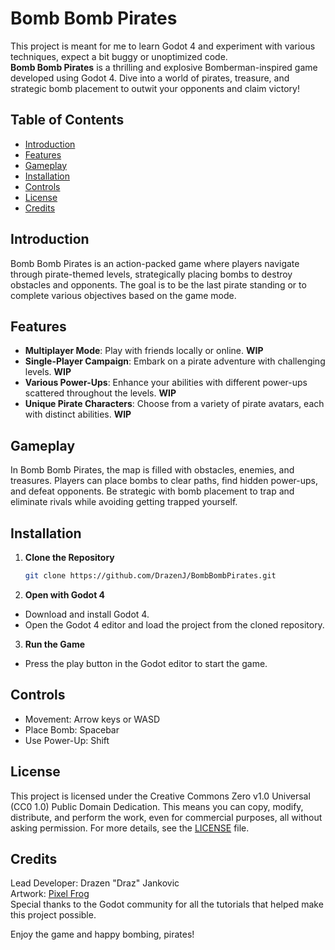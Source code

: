 # Bomb Bomb Pirates

This project is meant for me to learn Godot 4 and experiment with various techniques, expect a bit buggy or unoptimized code.  
**Bomb Bomb Pirates** is a thrilling and explosive Bomberman-inspired game developed using Godot 4. Dive into a world of pirates, treasure, and strategic bomb placement to outwit your opponents and claim victory!

## Table of Contents

- [Introduction](#introduction)
- [Features](#features)
- [Gameplay](#gameplay)
- [Installation](#installation)
- [Controls](#controls)
- [License](#license)
- [Credits](#credits)

## Introduction

Bomb Bomb Pirates is an action-packed game where players navigate through pirate-themed levels, strategically placing bombs to destroy obstacles and opponents. The goal is to be the last pirate standing or to complete various objectives based on the game mode.

## Features

- **Multiplayer Mode**: Play with friends locally or online. **WIP**
- **Single-Player Campaign**: Embark on a pirate adventure with challenging levels. **WIP**
- **Various Power-Ups**: Enhance your abilities with different power-ups scattered throughout the levels. **WIP**
- **Unique Pirate Characters**: Choose from a variety of pirate avatars, each with distinct abilities. **WIP**

## Gameplay

In Bomb Bomb Pirates, the map is filled with obstacles, enemies, and treasures. Players can place bombs to clear paths, find hidden power-ups, and defeat opponents. Be strategic with bomb placement to trap and eliminate rivals while avoiding getting trapped yourself.

## Installation

1. **Clone the Repository**
   ```sh
   git clone https://github.com/DrazenJ/BombBombPirates.git
   ```
   
2. **Open with Godot 4**
- Download and install Godot 4.
- Open the Godot 4 editor and load the project from the cloned repository.

3. **Run the Game**
- Press the play button in the Godot editor to start the game.

## Controls
- Movement: Arrow keys or WASD
- Place Bomb: Spacebar
- Use Power-Up: Shift

## License
This project is licensed under the Creative Commons Zero v1.0 Universal (CC0 1.0) Public Domain Dedication. This means you can copy, modify, distribute, and perform the work, even for commercial purposes, all without asking permission. For more details, see the [LICENSE](https://github.com/DrazenJ/BombBombPirates/blob/main/LICENSE.md) file.


## Credits
Lead Developer: Drazen "Draz" Jankovic  
Artwork: [Pixel Frog](https://pixelfrog-assets.itch.io/)  
Special thanks to the Godot community for all the tutorials that helped make this project possible.  

Enjoy the game and happy bombing, pirates!
